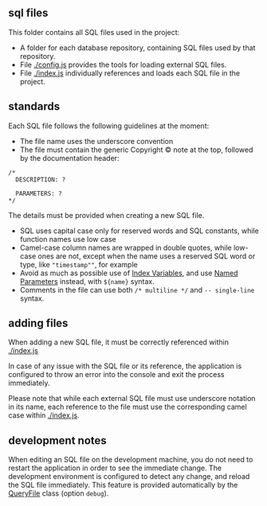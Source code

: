 sql files
---------

This folder contains all SQL files used in the project:

* A folder for each database repository, containing SQL files used by that repository.
* File [./config.js](./config.js) provides the tools for loading external SQL files.
* File [./index.js](./index.js) individually references and loads each SQL file in the project.

## standards

Each SQL file follows the following guidelines at the moment:

* The file name uses the underscore convention
* The file must contain the generic Copyright &copy; note at the top, followed by the documentation header:
```
/*
  DESCRIPTION: ?

  PARAMETERS: ?
*/
```
The details must be provided when creating a new SQL file.

* SQL uses capital case only for reserved words and SQL constants, while function names use low case
* Camel-case column names are wrapped in double quotes, while low-case ones are not, except when the name
  uses a reserved SQL word or type, like `"timestamp""`, for example
* Avoid as much as possible use of [Index Variables], and use [Named Parameters] instead, with `${name}` syntax.
* Comments in the file can use both `/* multiline */` and `-- single-line` syntax.

## adding files

When adding a new SQL file, it must be correctly referenced within [./index.js](./index.js)

In case of any issue with the SQL file or its reference, the application is configured to throw an error
into the console and exit the process immediately.

Please note that while each external SQL file must use underscore notation in its name, each reference
to the file must use the corresponding camel case within [./index.js](./index.js).

## development notes

When editing an SQL file on the development machine, you do not need to restart the application in order
to see the immediate change. The development environment is configured to detect any change, and reload
the SQL file immediately. This feature is provided automatically by the [QueryFile] class (option `debug`).

[Index Variables]:https://github.com/vitaly-t/pg-promise#index-variables
[Named Parameters]:https://github.com/vitaly-t/pg-promise#named-parameters
[QueryFile]:http://vitaly-t.github.io/pg-promise/QueryFile.html
